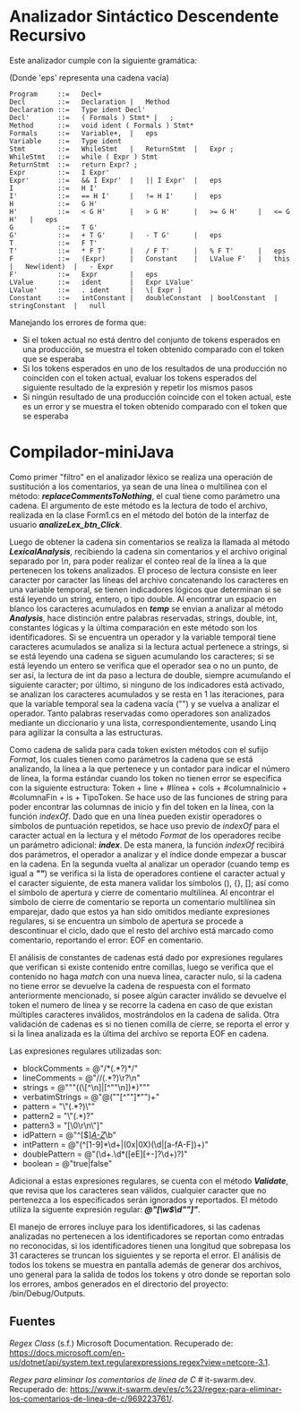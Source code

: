 # Analizador Sintáctico Descendente Recursivo
Este analizador cumple con la siguiente gramática:

(Donde 'eps' representa una cadena vacía)
```
Program     ::=   Decl+
Decl        ::=   Declaration |   Method
Declaration ::=   Type ident Decl'
Decl'       ::=   ( Formals ) Stmt* |   ;
Method      ::=   void ident ( Formals ) Stmt*
Formals     ::=   Variable+,  |   eps
Variable    ::=   Type ident
Stmt        ::=   WhileStmt   |   ReturnStmt  |   Expr ;
WhileStmt   ::=   while ( Expr ) Stmt
ReturnStmt  ::=   return Expr? ;
Expr        ::=   I Expr'
Expr'       ::=   && I Expr'  |   || I Expr'  |   eps
I           ::=   H I'
I'          ::=   == H I'     |   != H I'     |   eps
H           ::=   G H'
H'          ::=   < G H'      |   > G H'      |   >= G H'     |   <= G H'   |   eps
G           ::=   T G'
G'          ::=   + T G'      |   - T G'      |   eps
T           ::=   F T'
T'          ::=   * F T'      |   / F T'      |   % F T'      |   eps
F           ::=   (Expr)      |   Constant    |   LValue F'   |   this      |   New(ident)  |   - Expr
F'          ::=   Expr        |   eps
LValue      ::=   ident       |   Expr LValue'
LValue'     ::=   . ident     |   \[ Expr ]
Constant    ::=   intConstant |   doubleConstant  | boolConstant  | stringConstant  |   null
```

Manejando los errores de forma que:
* Si el token actual no está dentro del conjunto de tokens esperados en una producción, se muestra el token obtenido comparado con el token que se esperaba
* Si los tokens esperados en uno de los resultados de una producción no coinciden con el token actual, evaluar los tokens esperados del siguiente resultado de la expresión y repetir los mismos pasos
* Si ningún resultado de una producción coincide con el token actual, este es un error y se muestra el token obtenido comparado con el token que se esperaba

# Compilador-miniJava
Como primer "filtro" en el analizador léxico se realiza una operación de sustitución a los comentarios, ya sean de una línea o multilínea con el método: ***replaceCommentsToNothing***, el cual tiene como parámetro una cadena. El argumento de este método es la lectura de todo el archivo, realizada en la clase Form1.cs en el método del botón de la interfaz de usuario ***analizeLex_btn_Click***.

Luego de obtener la cadena sin comentarios se realiza la llamada al método ***LexicalAnalysis***, recibiendo la cadena sin comentarios y el archivo original separado por *\n*, para poder realizar el conteo real de la línea a la que pertenecen los tokens analizados. El proceso de lectura consiste en leer caracter por caracter las líneas del archivo concatenando los caracteres en una variable temporal, se tienen indicadores lógicos que determinan si se está leyendo un string, entero, o tipo double. Al encontrar un espacio en blanco los caracteres acumulados en ***temp*** se envian a analizar al método ***Analysis***, hace distinción entre palabras reservadas, strings, double, int, constantes lógicas y la última comparación en este método son los identificadores. Si se encuentra un operador y la variable temporal tiene caracteres acumulados se analiza si la lectura actual pertenece a strings, si se está leyendo una cadena se siguen acumulando los caracteres; si se está leyendo un entero se verifica que el operador sea o no un punto, de ser así, la lectura de int da paso a lectura de double, siempre acumulando el siguiente caracter; por último, si ninguno de los indicadores está activado, se analizan los caracteres acumulados y se resta en 1 las iteraciones, para que la variable temporal sea la cadena vacía ("") y se vuelva a analizar el operador. Tanto palabras reservadas como operadores son analizados mediante un diccionario y una lista, correspondientemente, usando Linq para agilizar la consulta a las estructuras. 

Como cadena de salida para cada token existen métodos con el sufijo *Format*, los cuales tienen como parámetros la cadena que se está analizando, la línea a la que pertenece y un contador para indicar el número de línea, la forma estándar cuando los token no tienen error se especifica con la siguiente estructura: Token + line + #línea + cols + #columnaInicio + #columnaFin + is + TipoToken. Se hace uso de las funciones de string para poder encontrar las columnas de inicio y fin del token en la línea, con la función *indexOf*. Dado que en una línea pueden existir operadores o símbolos de puntuación repetidos, se hace uso previo de *indexOf* para el caracter actual en la lectura y el método *Format* de los operadores recibe un parámetro adicional: ***index***. De esta manera, la función *indexOf* recibirá dos parámetros, el operador a analizar y el índice donde empezar a buscar en la cadena. En la segunda vuelta al analizar un operador (cuando temp es igual a ***""***) se verifica si la lista de operadores contiene el caracter actual y el caracter siguiente, de esta manera validar los símbolos (), {}, []; así como el símbolo de apertura y cierre de comentario multilínea. Al encontrar el símbolo de cierre de comentario se reporta un comentario multilínea sin emparejar, dado que estos ya han sido omitidos mediante expresiones regulares, si se encuentra un símbolo de apertura se procede a descontinuar el ciclo, dado que el resto del archivo está marcado como comentario, reportando el error: EOF en comentario. 

El análisis de constantes de cadenas está dado por expresiones regulares que verifican si existe contenido entre comillas, luego se verifica que el contenido no haga *match* con una nueva línea, caracter nulo, si la cadena no tiene error se devuelve la cadena de respuesta con el formato anteriormente mencionado, si posee algún caracter inválido se devuelve el token el numero de línea y se recorre la cadena en caso de que existan múltiples caracteres inválidos, mostrándolos en la cadena de salida. Otra validación de cadenas es si no tienen comilla de cierre, se reporta el error y si la linea analizada es la última del archivo se reporta EOF en cadena. 

Las expresiones regulares utilizadas son: 
* blockComments = @"/\*(.*?)\*/"
* lineComments = @"//(.*?)\r?\n"
* strings = @"""((\\[^\n]|[^""\n])*)"""
* verbatimStrings = @"@(""[^""]*"")+"
* pattern = "\\\"(.*?)\\\""
* pattern2 = "\\\"(.*)?"
* pattern3 = "[\0\r\n\\\"]"
*	idPattern = @"^[\$]*[A-Z]([A-Z0-9^\$])*\b"
* intPattern = @"(^[1-9]*\d+|(0x|0X)(\d|[a-fA-F])+)"
* doublePattern = @"(\d+\.\d*([eE][\+-]?\d+)?)"
* boolean = @"true|false"

Adicional a estas expresiones regulares, se cuenta con el método ***Validate***, que revisa que los caracteres sean válidos, cualquier caracter que no pertenezca a los especificados serán ignorados y reportados. El método utiliza la siguente expresión regular: ***@"[\w$\d\""]"***.

El manejo de errores incluye para los identificadores, si las cadenas analizadas no pertenecen a los identificadores se reportan como entradas no reconocidas, si los identificadores tienen una longitud que sobrepasa los 31 caracteres se truncan los siguientes y se reporta el error. El análisis de todos los tokens se muestra en pantalla además de generar dos archivos, uno general para la salida de todos los tokens y otro donde se reportan solo los errores, ambos generados en el directorio del proyecto: /bin/Debug/Outputs.

## Fuentes 
*Regex Class* (s.f.) Microsoft Documentation. Recuperado de: https://docs.microsoft.com/en-us/dotnet/api/system.text.regularexpressions.regex?view=netcore-3.1.



*Regex para eliminar los comentarios de línea de C #* it-swarm.dev. Recuperado de: https://www.it-swarm.dev/es/c%23/regex-para-eliminar-los-comentarios-de-linea-de-c/969223761/.

